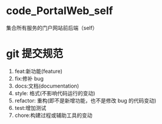 # code_PortalWeb_self

集合所有服务的门户网站前后端（self）

# git 提交规范

1. feat:新功能(feature)
2. fix:修补 bug
3. docs:文档(documentation)
4. style: 格式(不影响代码运行的变动)
5. refactor: 重构(即不是新增功能，也不是修改 bug 的代码变动)
6. test:增加测试
7. chore:构建过程或辅助工具的变动
